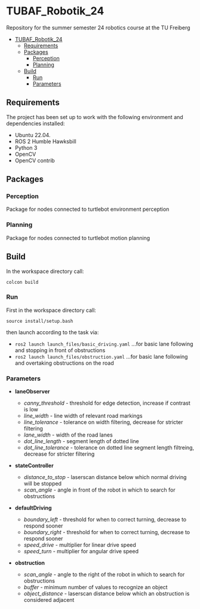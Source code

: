 # TUBAF_Robotik_24
Repository for the summer semester 24 robotics course at the TU Freiberg 

- [TUBAF\_Robotik\_24](#tubaf_robotik_24)
  - [Requirements](#requirements)
  - [Packages](#packages)
    - [Perception](#perception)
    - [Planning](#planning)
  - [Build](#build)
    - [Run](#run)
    - [Parameters](#parameters)

## Requirements
The project has been set up to work with the 
following environment and dependencies installed: 

- Ubuntu 22.04.
- ROS 2 Humble Hawksbill
- Python 3
- OpenCV
- OpenCV contrib 

## Packages
### Perception
Package for nodes connected to turtlebot environment perception

### Planning
Package for nodes connected to turtlebot motion planning

## Build
In the workspace directory call:

```
colcon build
```

### Run
First in the workspace directory call:

```
source install/setup.bash
```

then launch according to the task via:
- ```ros2 launch launch_files/basic_driving.yaml``` 
  ...for basic lane following and stopping in front of obstructions
- ```ros2 launch launch_files/obstruction.yaml```
  ...for basic lane following and overtaking obstructions on the road

### Parameters

- **laneObserver**
  - *canny_threshold*   - threshold for edge detection, increase if contrast is low
  - *line_width*          - line width of relevant road markings
  - *line_tolerance*      - tolerance on width filtering, decrease for stricter filtering
  - *lane_width*          - width of the road lanes
  - *dot_line_length*     - segment length of dotted line
  - *dot_line_tolerance*  - tolerance on dotted line segment length filtreing, decrease for stricter filtering


- **stateController**
  - *distance_to_stop*    - laserscan distance below which normal driving will be stopped
  - *scan_angle*          - angle in front of the robot in which to search for obstructions


- **defaultDriving**
  - *boundary_left*       - threshold for when to correct turning, decrease to respond sooner 
  - *boundary_right*      - threshold for when to correct turning, decrease to respond sooner
  - *speed_drive*         - multiplier for linear drive speed
  - *speed_turn*          - multiplier for angular drive speed


- **obstruction**
  - *scan_angle*          - angle to the right of the robot in which to search for obstructions
  - *buffer*              - minimum number of values to recognize an object
  - *object_distance*     - laserscan distance below which an obstruction is considered adjacent
